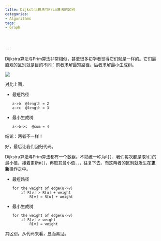 ```yaml
---
title: ﻿Dijkstra算法与Prim算法的区别
categories:
- Algorithms
tags:
- Graph




---
```


Dijkstra算法与Prim算法非常相似，甚至很多初学者觉得它们就是一样的。它们最直观的区别就是目的不同：前者求解最短路径，后者求解最小生成树。


![](https://61mon.com/images/illustrations/DijkstraAndPrim/1.png)

对比上图，

*   最短路径
    
        a->b  @length = 2
        a->c  @length = 3
    
*   最小生成树
    
        a->b->c  @sum = 4
    

结论：两者不一样！

好，最后让我们回归代码。

Dijkstra算法与Prim算法都有一个数组，不妨统一称为`R[]`，我们每次都是取`R[]`的最小值，接着更新`R[]`，再取其最小值，，，往复下去。而这两者的区别就发生在**更新**操作之中。

*   最短路径
    
        for the weight of edge(u->v)
            if R[v] > R[u] + weight
                R[v] = R[u] + weight
    
*   最小生成树
    
        for the weight of edge(u->v)
            if R[v] > weight
                R[v] = weight
    

其区别，从代码来看，显而易见。

  

